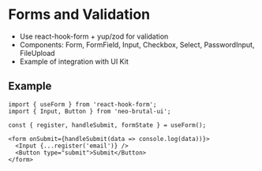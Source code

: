 # Forms and Validation

- Use react-hook-form + yup/zod for validation
- Components: Form, FormField, Input, Checkbox, Select, PasswordInput, FileUpload
- Example of integration with UI Kit

## Example
```tsx
import { useForm } from 'react-hook-form';
import { Input, Button } from 'neo-brutal-ui';

const { register, handleSubmit, formState } = useForm();

<form onSubmit={handleSubmit(data => console.log(data))}>
  <Input {...register('email')} />
  <Button type="submit">Submit</Button>
</form>
``` 